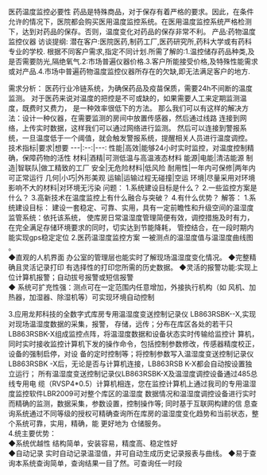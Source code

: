 医药温度监控必要性
药品是特殊商品，对于保存有着严格的要求。因此，在条件允许的情况下，医院都会购买医用温度监控系统。在医用温度监控系统严格检测下，达到对药品的保存。否则，温度变化对药品的保存非常不利。
产品:药物温度监控仪器
访谈提纲:
潜在客户:医院医药,制药工厂,医药研究所,药科大学或有药科专业的学校.
根据不同客户需求,指定不同计划.所需了解的:1.温控储存药品种类,及是否需要防光,隔绝氧气.2:市场普遍仪器价格.3.客户所能接受价格,及特殊性能需求或对产品.4.市场中普遍药物温度监控仪器所存在的欠缺,即无法满足客户的地方.
  
需求分析：        医药行业冷链系统，为确保药品及疫苗保质，需要24h不间断的温度监测。
                 对于医药来说对温度的把控是不可或缺的，如果需要人工来定期监测温度，既费时又费力，
                 是一种效率很低下的方法。
                 那么我们可以有这样的解决方法：设计一种仪器，在需要监测的房间中放置传感器，然后通过线路
                 连接到网络，上传实时数据，这样我们可以通过网络进行监测。
                 然后可以连接到警报系统，一旦温度低于一个阈值，就会触发警报系统，提醒相关人员进行温度调控。
技术指标|要求|想要
---|:--:|---:
性能|高效|能够24小时实时监控，对温度控制精确，保障药物的活性
材料|酒精|可测低温与高温液态材料
能源|电能|清洁能源
制造|智联队|做工精致的工厂
安全|无危险材料|低风险
耐用性|一年内可保修|两年内可正常运行
几何|小巧|外形美观
运输|运输过程无碰撞|空运
环境|尽量采用对环境影响不大的材料|对环境无污染
问题：
1.系统建设目标是什么？
2.一些监控方案是什么？
3.高新技术在温度监控上有什么融合与突破？
4.有什么优势？
解答：
1.系统建设目标：   建设一套稳定、可靠、实用，具有一定前瞻性和升级空间的温湿度监管系统：依托该系统，
使库房日常温湿度管理简便有效，调控措施及时有力，在完全满足存储环境要求的同时，切实达到节能降耗，
管控结合，在一段时期内能实现gps稳定定位
2.医药温湿度监控方案  一被测点的温湿度值与温湿度曲线图 。    
◆直观的人机界面 办公室的管理层也能实时了解现场温湿度变化情况。
◆完整精确且灵活记录打印 有选择性的打印您所需的历史数据。 
◆灵活的报警功能:实现上位计算机报警；自动拔号报警或短信报警  
◆ 系统可扩充性强：测点可在一定范围内任意增加，外接执行机构（如 风机、加热器，加湿器、除湿机等）可实现环境自动控制

3.应用龙邦科技的全数字式库房专用温湿度变送控制记录仪 LB863RSBK--X,实现对现场温湿度数据的采集，报警，
存储，远传；分布在库区各处的若干只LB863RSBK-X组成监控点阵，将温湿度数据和设备状态实时传输给监控计
算机，同时实时接收监控计算机下发的操作命令，包括控制参数修改，传感器精度校正，设备的强制启停，对设
备的定时控制等；将控制参数写入温湿度变送控制记录仪LB863RSBK -X后，无论是否与计算机连接，LB863RSB
K-X都会自动按设置独立运行；  所有温湿度变送控制记录仪LB863RSBK-X及温湿度调控设备通过485总线专用电
缆（RVSP4*0.5）计算机相连，您在监控计算机上通过我司的专用温湿度监控软件LBR2009可对整个库区的温湿度
数据情况和温湿度调控设备进行实时而精确的监测，数据采集，参数设置，控制操作等;  同时基于互联网构建的信
息查询系统通过不同等级的授权可精确查询所在库房的温湿度变化趋势和当前状态，整个系统可靠，实用，精确，能
更好地为 仓储服务。  
4.统主要优势：  
◆系统优越性 结构简单，安装容易，精度高、稳定性好  
◆自动记录  实时自动记录温湿值，并可自动生成历史记录报表与曲线。
◆易于查询本系统查询简单，查询结果一目了然。可查询任一时段
